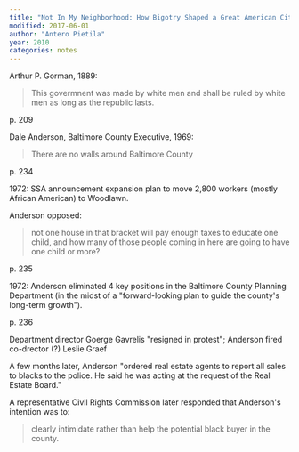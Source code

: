```yaml
---
title: "Not In My Neighborhood: How Bigotry Shaped a Great American City"
modified: 2017-06-01
author: "Antero Pietila"
year: 2010
categories: notes
---
```


Arthur P. Gorman, 1889:

> This govermnent was made by white men and shall be ruled by white men as long as the republic lasts.

p. 209

Dale Anderson, Baltimore County Executive, 1969:

> There are no walls around Baltimore County

p. 234

1972: SSA announcement expansion plan to move 2,800 workers (mostly African American) to Woodlawn.

Anderson opposed:

> not one house in that bracket will pay enough taxes to educate one child, and how many of those people coming in here are going to have one child or more?

p. 235

1972: Anderson eliminated 4 key positions in the Baltimore County Planning Department (in the midst of a "forward-looking plan to guide the county's long-term growth").

p. 236

Department director Goerge Gavrelis "resigned in protest"; Anderson fired co-drector (?) Leslie Graef

A few months later, Anderson "ordered real estate agents to report all sales to blacks to the police. He said he was acting at the request of the Real Estate Board."

A representative Civil Rights Commission later responded that Anderson's intention was to:

> clearly intimidate rather than help the potential black buyer in the county.



